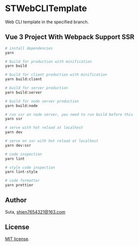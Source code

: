 # STWebCLITemplate

Web CLI template in the specified branch.

## Vue 3 Project With Webpack Support SSR

```bash
# install dependencies
yarn

# build for production with minification
yarn build

# build for client production with minification
yarn build:client

# build for server production
yarn build:server

# build for node server production
yarn build:node

# run ssr on node server, you need to run build before this
yarn ssr

# serve with hot reload at localhost
yarn dev

# serve on ssr with hot reload at localhost
yarn dev:ssr

# code inspection
yarn lint

# style code inspection
yarn lint-style

# code formatter
yarn prettier
```

## Author

Suta, shien7654321@163.com

## License

[mit]: https://opensource.org/licenses/MIT

[MIT license][mit].
